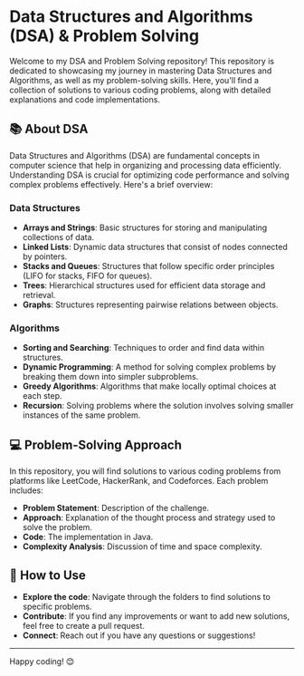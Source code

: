 # Data Structures and Algorithms (DSA) & Problem Solving

Welcome to my DSA and Problem Solving repository! This repository is dedicated to showcasing my journey in mastering Data Structures and Algorithms, as well as my problem-solving skills. Here, you'll find a collection of solutions to various coding problems, along with detailed explanations and code implementations.

## 📚 About DSA

Data Structures and Algorithms (DSA) are fundamental concepts in computer science that help in organizing and processing data efficiently. Understanding DSA is crucial for optimizing code performance and solving complex problems effectively. Here's a brief overview:

### Data Structures
- **Arrays and Strings**: Basic structures for storing and manipulating collections of data.
- **Linked Lists**: Dynamic data structures that consist of nodes connected by pointers.
- **Stacks and Queues**: Structures that follow specific order principles (LIFO for stacks, FIFO for queues).
- **Trees**: Hierarchical structures used for efficient data storage and retrieval.
- **Graphs**: Structures representing pairwise relations between objects.

### Algorithms
- **Sorting and Searching**: Techniques to order and find data within structures.
- **Dynamic Programming**: A method for solving complex problems by breaking them down into simpler subproblems.
- **Greedy Algorithms**: Algorithms that make locally optimal choices at each step.
- **Recursion**: Solving problems where the solution involves solving smaller instances of the same problem.

## 💻 Problem-Solving Approach

In this repository, you will find solutions to various coding problems from platforms like LeetCode, HackerRank, and Codeforces. Each problem includes:
- **Problem Statement**: Description of the challenge.
- **Approach**: Explanation of the thought process and strategy used to solve the problem.
- **Code**: The implementation in Java.
- **Complexity Analysis**: Discussion of time and space complexity.

## 🚀 How to Use

- **Explore the code**: Navigate through the folders to find solutions to specific problems.
- **Contribute**: If you find any improvements or want to add new solutions, feel free to create a pull request.
- **Connect**: Reach out if you have any questions or suggestions!

---

Happy coding! 😊

